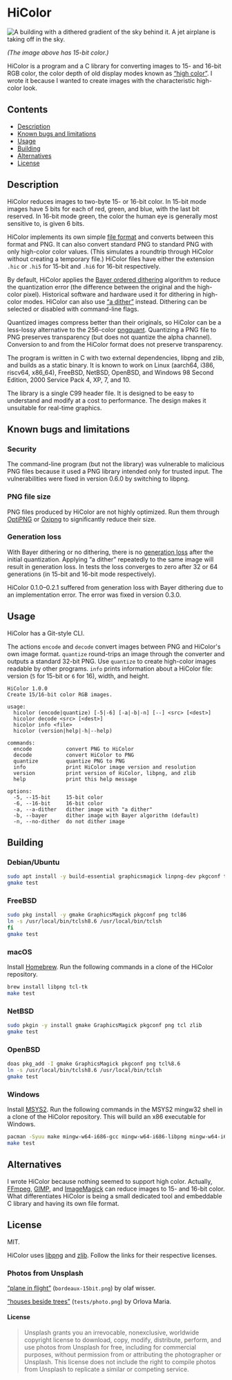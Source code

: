 # HiColor

![A building with a dithered gradient of the sky behind it.
A jet airplane is taking off in the sky.](bordeaux-15bit.png)

*(The image above has 15-bit color.)*

HiColor is a program and a C library for converting images to 15- and 16-bit RGB color,
the color depth of old display modes known as [&ldquo;high color&rdquo;](https://en.wikipedia.org/wiki/High_color).
I wrote it because I wanted to create images with the characteristic high-color look.

## Contents

- [Description](#description)
- [Known bugs and limitations](#known-bugs-and-limitations)
- [Usage](#usage)
- [Building](#building)
- [Alternatives](#alternatives)
- [License](#license)

## Description

HiColor reduces images to two-byte 15- or 16-bit color.
In 15-bit mode images have 5 bits for each of red, green, and blue, with the last bit reserved.
In 16-bit mode green, the color the human eye is generally most sensitive to, is given 6 bits.

HiColor implements its own simple [file format](format.md) and converts between this format and PNG.
It can also convert standard PNG to standard PNG with only high-color color values.
(This simulates a roundtrip through HiColor without creating a temporary file.)
HiColor files have either the extension `.hic` or `.hi5` for 15-bit and `.hi6` for 16-bit respectively.

By default,
HiColor applies the [Bayer ordered dithering](https://en.wikipedia.org/wiki/Ordered_dithering) algorithm
to reduce the quantization error
(the difference between the original and the high-color pixel).
Historical software and hardware used it for dithering in high-color modes.
HiColor can also use [&ldquo;a dither&rdquo;](https://pippin.gimp.org/a_dither/) instead.
Dithering can be selected or disabled with command-line flags.

Quantized images compress better than their originals,
so HiColor can be a less-lossy alternative to the 256-color [pngquant](https://pngquant.org/).
Quantizing a PNG file to PNG preserves transparency (but does not quantize the alpha channel).
Conversion to and from the HiColor format does not preserve transparency.

The program is written in C with two external dependencies, libpng and zlib, and builds as a static binary.
It is known to work on
Linux (aarch64, i386, riscv64, x86_64),
FreeBSD,
NetBSD,
OpenBSD,
and Windows 98 Second Edition,
2000 Service Pack 4,
XP,
7,
and 10.

The library is a single C99 header file.
It is designed to be easy to understand and modify
at a cost to performance.
The design makes it unsuitable for real-time graphics.

## Known bugs and limitations

### Security

The command-line program (but not the library) was vulnerable to malicious PNG files
because it used a PNG library intended only for trusted input.
The vulnerabilities were fixed in version 0.6.0 by switching to libpng.

### PNG file size

PNG files produced by HiColor are not highly optimized.
Run them through [OptiPNG](http://optipng.sourceforge.net/) or [Oxipng](https://github.com/shssoichiro/oxipng) to significantly reduce their size.

### Generation loss

With Bayer dithering or no dithering, there is no [generation loss](https://en.wikipedia.org/wiki/Generation_loss) after the initial quantization.
Applying &ldquo;a dither&rdquo; repeatedly to the same image will result in generation loss.
In tests the loss converges to zero after 32 or 64 generations
(in 15-bit and 16-bit mode respectively).

HiColor 0.1.0&ndash;0.2.1 suffered from generation loss with Bayer dithering due to an implementation error.
The error was fixed in version 0.3.0.

## Usage

HiColor has a Git-style CLI.

The actions `encode` and `decode` convert images between PNG and HiColor's own image format.
`quantize` round-trips an image through the converter and outputs a standard 32-bit PNG.
Use `quantize` to create high-color images readable by other programs.
`info` prints information about a HiColor file: version (`5` for 15-bit or `6` for 16), width, and height.

```none
HiColor 1.0.0
Create 15/16-bit color RGB images.

usage:
  hicolor (encode|quantize) [-5|-6] [-a|-b|-n] [--] <src> [<dest>]
  hicolor decode <src> [<dest>]
  hicolor info <file>
  hicolor (version|help|-h|--help)

commands:
  encode           convert PNG to HiColor
  decode           convert HiColor to PNG
  quantize         quantize PNG to PNG
  info             print HiColor image version and resolution
  version          print version of HiColor, libpng, and zlib
  help             print this help message

options:
  -5, --15-bit     15-bit color
  -6, --16-bit     16-bit color
  -a, --a-dither   dither image with "a dither"
  -b, --bayer      dither image with Bayer algorithm (default)
  -n, --no-dither  do not dither image
```

## Building

### Debian/Ubuntu

```sh
sudo apt install -y build-essential graphicsmagick linpng-dev pkgconf tclsh zlib1g-dev
gmake test
```

### FreeBSD

```sh
sudo pkg install -y gmake GraphicsMagick pkgconf png tcl86
ln -s /usr/local/bin/tclsh8.6 /usr/local/bin/tclsh
fi
gmake test
```

### macOS

Install [Homebrew](https://brew.sh/).
Run the following commands in a clone of the HiColor repository.

```sh
brew install libpng tcl-tk
make test
```

### NetBSD

```sh
sudo pkgin -y install gmake GraphicsMagick pkgconf png tcl zlib
gmake test
```

### OpenBSD

```sh
doas pkg_add -I gmake GraphicsMagick pkgconf png tcl%8.6
ln -s /usr/local/bin/tclsh8.6 /usr/local/bin/tclsh
gmake test
```

### Windows

Install [MSYS2](https://www.msys2.org/).
Run the following commands in the MSYS2 mingw32 shell
in a clone of the HiColor repository.
This will build an x86 executable for Windows.

```sh
pacman -Syuu make mingw-w64-i686-gcc mingw-w64-i686-libpng mingw-w64-i686-pkgconf mingw-w64-i686-zlib tcl
make test
```

## Alternatives

I wrote HiColor because nothing seemed to support high color.
Actually,
[FFmpeg](https://www.madox.net/blog/2011/06/06/converting-tofrom-rgb565-in-ubuntu-using-ffmpeg/),
[GIMP](https://docs.gimp.org/2.10/en/gimp-filter-dither.html),
and
[ImageMagick](https://www.imagemagick.org/Usage/quantize/#16bit_colormap)
can reduce images to 15- and 16-bit color.
What differentiates HiColor is being a small dedicated tool and embeddable C library and having its own file format.

## License

MIT.

HiColor uses [libpng](http://www.libpng.org/pub/png/libpng.html) and [zlib](https://www.zlib.net/).
Follow the links for their respective licenses.

### Photos from Unsplash

[&ldquo;plane in flight&rdquo;](https://unsplash.com/photos/AwtncJT1qKs) (`bordeaux-15bit.png`) by olaf wisser.

[&ldquo;houses beside trees&rdquo;](https://unsplash.com/photos/PWBXQJ7PUkI) (`tests/photo.png`) by Orlova Maria.

#### License

> Unsplash grants you an irrevocable, nonexclusive, worldwide copyright license to download, copy, modify, distribute, perform, and use photos from Unsplash for free, including for commercial purposes, without permission from or attributing the photographer or Unsplash. This license does not include the right to compile photos from Unsplash to replicate a similar or competing service.

